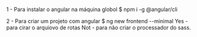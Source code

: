 1 - Para instalar o angular na máquina globol
$ npm i -g @angular/cli

2 - Para criar um projeto com angular
$ ng new frontend --minimal
  Yes - para cirar o arquiovo de rotas 
  Not - para não criar o processador do sass.






















